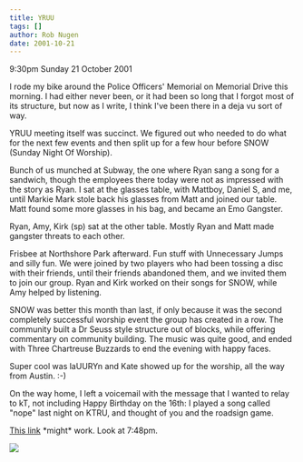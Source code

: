 ```yaml
---
title: YRUU
tags: []
author: Rob Nugen
date: 2001-10-21
---
```


<p class=date>9:30pm Sunday 21 October 2001</p>

<p>I rode my bike around the Police Officers' Memorial
on Memorial Drive this morning.  I had either never
been, or it had been so long that I forgot most of its
structure, but now as I write, I think I've been there
in a deja vu sort of way.</p>

<p>YRUU meeting itself was succinct.  We figured out
who needed to do what for the next few events and then
split up for a few hour before SNOW (Sunday Night Of
Worship).</p>

<p>Bunch of us munched at Subway, the one where Ryan
sang a song for a sandwich, though the employees there
today were not as impressed with the story as Ryan.  I
sat at the glasses table, with Mattboy, Daniel S, and
me, until Markie Mark stole back his glasses from Matt
and joined our table.  Matt found some more glasses in
his bag, and became an Emo Gangster.</p>

<p>Ryan, Amy, Kirk (sp) sat at the other table. 
Mostly Ryan and Matt made gangster threats to each
other.</p>

<p>Frisbee at Northshore Park afterward.  Fun stuff
with Unnecessary Jumps and silly fun.  We were joined
by two players who had been tossing a disc with their
friends, until their friends abandoned them, and we
invited them to join our group.  Ryan and Kirk worked
on their songs for SNOW, while Amy helped by
listening.</p>

<p>SNOW was better this month than last, if only
because it was the second completely successful
worship event the group has created in a row.  The
community built a Dr Seuss style structure out of
blocks, while offering commentary on community
building.  The music was quite good, and ended with
Three Chartreuse Buzzards to end the evening with
happy faces.</p>

<p>Super cool was laUURYn and Kate showed up for the
worship, all the way from Austin.  :-)</p>

<p>On the way home, I left a voicemail with the
message that I wanted to relay to kT, not including
Happy Birthday on the 16th:  I played a song called
"nope" last night on KTRU, and thought of you and the
roadsign game.</p>

<p><a
href="https://noise.rice.edu/sheet.nsf/be8c01cf6387727180256920006ed872/dc4741e5261b205986256aeb00834dfb?OpenDocument">This
link</a> *might* work. Look at 7:48pm.</p>

<p><img src="/images/rob/wL-ROB.gif"/></p>
